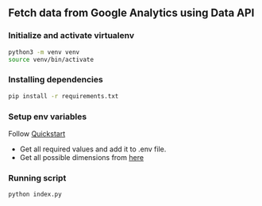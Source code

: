 ## Fetch data from Google Analytics using Data API

### Initialize and activate virtualenv
```bash
python3 -m venv venv
source venv/bin/activate
```

### Installing dependencies
```bash
pip install -r requirements.txt
```

### Setup env variables
Follow [Quickstart](https://developers.google.com/analytics/devguides/reporting/data/v1/quickstart-client-libraries#python_1)
- Get all required values and add it to .env file.
- Get all possible dimensions from [here](https://ga-dev-tools.google/ga4/dimensions-metrics-explorer/)

### Running script
```bash
python index.py
```